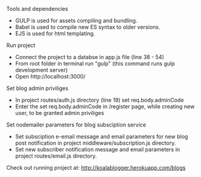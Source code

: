Tools and dependencies

* GULP is used for assets compiling and bundling.
* Babel is used to compile new ES syntax to older versions.
* EJS is used for html templating.

Run project

* Connect the project to a databse in app.js file (line 38 - 54)
* From root folder in terminal run "gulp" (this command runs gulp development server)
* Open http://localhost:3000/

Set blog admin priviliges

* In project routes/auth.js directory (line 19) set req.body.adminCode
* Enter the set req.body.adminCode in /register page, while creating new user, to be granted admin priviliges

Set nodemailer parameters for blog subsciption service

* Set subsciption e-email message and email parameters for new blog post notification in project middleware/subscription.js directory.
* Set new subscriber notification message and email parameters in project routes/email.js directory.

Check out running project at: http://koalablogger.herokuapp.com/blogs
